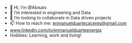 - 👋 Hi, I’m @Abisais
- 👀 I’m interested in engineering and Data
- 💞️ I’m looking to collaborate in Data driven projects
- 📫 How to reach me: enmanuelduartecaceres@gmail.com
- www.linkedin.com/in/enmanuelduarteenergia
- Hobbies: Learning, work and living!
<!---
Abisais/Abisais is a ✨ special ✨ repository because its `README.md` (this file) appears on your GitHub profile.
You can click the Preview link to take a look at your changes.
--->
